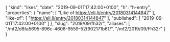 {
  "kind": "likes",
  "date": "2019-09-01T17:42:00+0100",
  "h": "h-entry",
  "properties": {
    "name": [
      "Like of https://eli.li/entry/20180314144847"
    ],
    "like-of": [
      "https://eli.li/entry/20180314144847"
    ],
    "published": [
      "2019-09-01T17:42:00+0100"
    ]
  },
  "slug": "2019/09/fh32r",
  "aliases": [
    "/mf2/d8fa5695-896c-4608-9559-52f902171b61/",
    "/mf2/2019/09/Fh32r"
  ]
}
